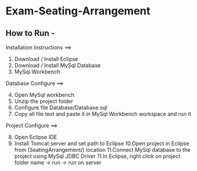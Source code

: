 # Exam-Seating-Arrangement

## How to Run -

Installation Instructions ==>

1. Download / Install Eclipse
2. Download / Install MySql Database 
3. MySql Workbench

Database Configure ==>

4. Open MySql workbench
5. Unzip the project folder
6. Configure file 
	Database/Database.sql
7. Copy all file text and paste it in MySql Workbench workspace and run it

Project Configure ==>

8. Open Eclipse IDE
9. Install Tomcat server and set path to Eclipse
10.Open project in Eclipse from
	(SeatingArrangement/) location
11.Connect MySql database to the project using MySql JDBC Driver
11.In Eclipse, right click on project folder name -> run -> run on server
